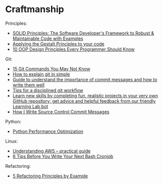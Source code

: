# Craftmanship

Principles:
- [SOLID Principles: The Software Developer's Framework to Robust & Maintainable Code with Examples](https://khalilstemmler.com/articles/solid-principles/solid-typescript/)
- [Applying the Gestalt Principles to your code](https://yetanotherchris.dev/clean-code/gestalt-principles/)
- [10 OOP Design Principles Every Programmer Should Know](https://hackernoon.com/10-oop-design-principles-every-programmer-should-know-f187436caf65)

Git:
- [15 Git Commands You May Not Know](https://zaiste.net/15-git-commands-you-may-not-know/)
- [How to explain git in simple](https://smusamashah.github.io/blog/2017/10/14/explain-git-in-simple-words)
- [Guide to understand the importance of commit messages and how to write them well](https://github.com/RomuloOliveira/commit-messages-guide)
- [Tips for a disciplined git workflow](https://drewdevault.com/2019/02/25/Using-git-with-discipline.html)
- [Learn new skills by completing fun, realistic projects in your very own GitHub repository; get advice and helpful feedback from our friendly Learning Lab bot](https://lab.github.com)
- [How I Write Source Control Commit Messages](https://dev.to/rachelsoderberg/writing-good-source-control-commit-messages-2j2m)

Python:
- [Python Performance Optimization](https://stackabuse.com/python-performance-optimization/)

Linux:
- [Understanding AWS – practical guide](https://devarea.com/understanding-awk-practical-guide/)
- [6 Tips Before You Write Your Next Bash Cronjob](https://yasoob.me/posts/6-tips-before-you-write-your-next-bash-cronjob/)

Refactoring:
- [5 Refactoring Principles by Example](https://blog.tlinkowski.pl/2019/5-refactoring-principles-by-example/)
